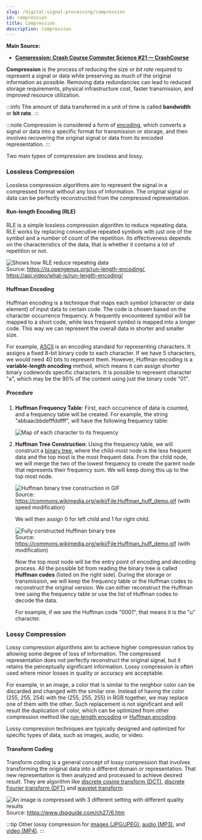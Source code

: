 ```yaml
---
slug: /digital-signal-processing/compression
id: compression
title: Compression
description: Compression
---
```


**Main Source:**

- **[Compression: Crash Course Computer Science #21 — CrashCourse](https://youtu.be/OtDxDvCpPL4)**

**Compression** is the process of reducing the size or _bit rate_ required to represent a signal or data while preserving as much of the original information as possible. Removing data redundancies can lead to reduced storage requirements, physical infrastructure cost, faster transmission, and improved resource utilization.

:::info
The amount of data transferred in a unit of time is called **bandwidth** or **bit rate**.
:::

:::note
Compression is considered a form of [encoding](/digital-signal-processing/encoding-and-decoding), which converts a signal or data into a specific format for transmission or storage, and then involves recovering the original signal or data from its encoded representation.
:::

Two main types of compression are lossless and lossy.

### Lossless Compression

Lossless compression algorithms aim to represent the signal in a compressed format without any loss of information. The original signal or data can be perfectly reconstructed from the compressed representation.

#### Run-length Encoding (RLE)

RLE is a simple lossless compression algorithm to reduce repeating data. RLE works by replacing consecutive repeated symbols with just one of the symbol and a number of count of the repetition. Its effectiveness depends on the characteristics of the data, that is whether it contains a lot of repetition or not.

![Shows how RLE reduce repeating data](./rle.png)  
Source: https://iq.opengenus.org/run-length-encoding/, https://api.video/what-is/run-length-encoding/

#### Huffman Encoding

Huffman encoding is a technique that maps each symbol (character or data element) of input data to certain code. The code is chosen based on the character occurrence frequency. A frequently encountered symbol will be mapped to a short code, while less frequent symbol is mapped into a longer code. This way we can represent the overall data in shorter and smaller size.

For example, [ASCII](/digital-signal-processing/encoding-and-decoding#information-interchange) is an encoding standard for representing characters. It assigns a fixed 8-bit binary code to each character. If we have 5 characters, we would need 40 bits to represent them. However, Huffman encoding is a **variable-length encoding** method, which means it can assign shorter binary codewords specific characters. It is possible to represent character "a", which may be the 90% of the content using just the binary code "01".

##### Procedure

1. **Huffman Frequency Table**: First, each occurrence of data is counted, and a frequency table will be created. For example, the string "abbaacbbdefffddfff", will have the following frequency table:

   ![Map of each character to its frequency](./huffman-frequency-table.png)

2. **Huffman Tree Construction**: Using the frequency table, we will construct a [binary tree](/data-structures-and-algorithms/tree#binary-tree), where the child-most node is the less frequent data and the top most is the most frequent data. From the child node, we will merge the two of the lowest frequency to create the parent node that represents their frequency sum. We will keep doing this up to the top most node.

   ![Huffman binary tree construction in GIF](./huffman-tree-construction.gif)  
   Source: https://commons.wikimedia.org/wiki/File:Huffman_huff_demo.gif (with speed modification)

   We will then assign 0 for left child and 1 for right child.

   ![Fully constructed Huffman binary tree](./fully-constructed-huffman-tree.png)  
   Source: https://commons.wikimedia.org/wiki/File:Huffman_huff_demo.gif (with modification)

   Now the top most node will be the entry point of encoding and decoding process. All the possible bit from reading the binary tree is called **Huffman codes** (listed on the right side). During the storage or transmission, we will keep the frequency table or the Huffman codes to reconstruct the original version. We can either reconstruct the Huffman tree using the frequency table or use the list of Huffman codes to decode the data.

   For example, if we see the Huffman code "0001", that means it is the "u" character.

### Lossy Compression

Lossy compression algorithms aim to achieve higher compression ratios by allowing some degree of loss of information. The compressed representation does not perfectly reconstruct the original signal, but it retains the perceptually significant information. Lossy compression is often used where minor losses in quality or accuracy are acceptable.

For example, in an image, a color that is similar to the neighbor color can be discarded and changed with the similar one. Instead of having the color (255, 255, 254) with the (255, 255, 255) in RGB together, we may replace one of them with the other. Such replacement is not significant and will result the duplication of color, which can be optimized from other compression method like [run-length encoding](#run-length-encoding-rle) or [Huffman encoding](#huffman-encoding).

Lossy compression techniques are typically designed and optimized for specific types of data, such as images, audio, or video.

#### Transform Coding

Transform coding is a general concept of lossy compression that involves transforming the original data into a different domain or representation. That new representation is then analyzed and processed to achieve desired result. They are algorithm like [discrete cosine transform (DCT)](/digital-signal-processing/discrete-cosine-transform), [discrete Fourier transform (DFT)](/digital-signal-processing/discrete-fourier-transform) and [wavelet transform](/digital-signal-processing/wavelets).

![An image is compressed with 3 different setting with different quality results](./transform-coding.gif)  
Source: https://www.dspguide.com/ch27/6.htm

:::tip
Other lossy compression for [images (JPG/JPEG)](/digital-media-processing/jpg-jpeg), [audio (MP3)](/digital-media-processing/mp3), and [video (MP4)](/digital-media-processing/mp4).
:::
